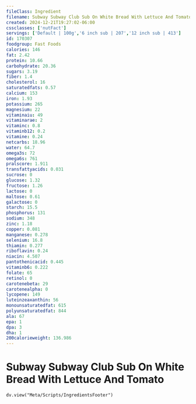 ```yaml
---
fileClass: Ingredient
filename: Subway Subway Club Sub On White Bread With Lettuce And Tomato
created: 2024-12-21T19:27:02-06:00
cssclasses: ['nutFact']
servings: ['Default | 100g','6 inch sub | 207','12 inch sub | 413']
id: 170307
foodgroup: Fast Foods
calories: 146
fat: 2.42
protein: 10.66
carbohydrate: 20.36
sugars: 3.19
fiber: 1.4
cholesterol: 16
saturatedfats: 0.57
calcium: 153
iron: 1.93
potassium: 265
magnesium: 22
vitaminaiu: 49
vitaminarae: 2
vitaminc: 0.8
vitaminb12: 0.2
vitamine: 0.24
netcarbs: 18.96
water: 64.7
omega3s: 72
omega6s: 761
pralscore: 1.911
transfattyacids: 0.031
sucrose: 0
glucose: 1.32
fructose: 1.26
lactose: 0
maltose: 0.61
galactose: 0
starch: 15.5
phosphorus: 131
sodium: 348
zinc: 1.18
copper: 0.081
manganese: 0.278
selenium: 16.8
thiamin: 0.277
riboflavin: 0.24
niacin: 4.507
pantothenicacid: 0.445
vitaminb6: 0.222
folate: 65
retinol: 0
carotenebeta: 29
carotenealpha: 0
lycopene: 149
luteinzeaxanthin: 56
monounsaturatedfat: 615
polyunsaturatedfat: 844
ala: 67
epa: 1
dpa: 3
dha: 1
200calorieweight: 136.986
---
```


# Subway Subway Club Sub On White Bread With Lettuce And Tomato

```dataviewjs
dv.view("Meta/Scripts/IngredientsFooter")
```